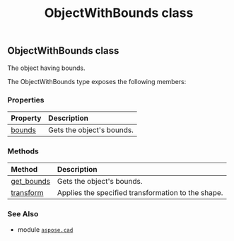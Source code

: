 ﻿---
title: ObjectWithBounds class
second_title: Aspose.CAD for Python via .NET API References
description: 
type: docs
weight: 400
url: /aspose.cad/objectwithbounds/
is_root: false
---

## ObjectWithBounds class

The object having bounds.



The ObjectWithBounds type exposes the following members:

### Properties
| Property | Description |
| :- | :- |
| [bounds](/cad/python-net/aspose.cad/objectwithbounds/bounds) | Gets the object's bounds. |


### Methods
| Method | Description |
| :- | :- |
| [get_bounds](/cad/python-net/aspose.cad/objectwithbounds/get_bounds/#aspose.cad.Matrix) | Gets the object's bounds. |
| [transform](/cad/python-net/aspose.cad/objectwithbounds/transform/#aspose.cad.Matrix) | Applies the specified transformation to the shape. |



### See Also
* module [`aspose.cad`](..)
